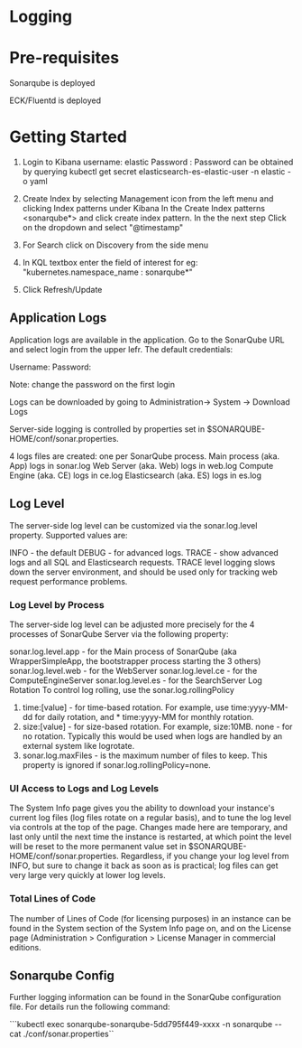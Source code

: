 # Logging

# Pre-requisites

Sonarqube is deployed

ECK/Fluentd is deployed

# Getting Started

1. Login to Kibana
    username: elastic
    Password : <password>
    Password can be obtained by querying kubectl get secret elasticsearch-es-elastic-user -n elastic -o yaml

2. Create Index by  selecting Management icon from the left menu and  clicking Index patterns under Kibana
    In the Create Index patterns <sonarqube*> and click create index pattern.
    In the the next step Click on the dropdown and select "@timestamp"

3. For Search click on Discovery from the side menu

4. In KQL textbox enter the  field of interest for eg:  "kubernetes.namespace_name : sonarqube*"

5. Click Refresh/Update

## Application Logs

Application logs are available in the application.  Go to the SonarQube URL and select login from the upper lefr.  The default credentials:

Username: <admin>
Password: <admin>

Note: change the password on the first login

Logs can be downloaded by going to Administration-> System -> Download Logs

Server-side logging is controlled by properties set in $SONARQUBE-HOME/conf/sonar.properties.

4 logs files are created: one per SonarQube process.
  Main process (aka. App) logs in sonar.log
  Web Server (aka. Web) logs in web.log
  Compute Engine (aka. CE) logs in ce.log
  Elasticsearch (aka. ES) logs in es.log

## Log Level

The server-side log level can be customized via the sonar.log.level property. Supported values are:

INFO - the default
DEBUG - for advanced logs.
TRACE - show advanced logs and all SQL and Elasticsearch requests. TRACE level logging slows down the server environment, and should be used only for tracking web request performance problems.

### Log Level by Process

The server-side log level can be adjusted more precisely for the 4 processes of SonarQube Server via the following property:

sonar.log.level.app - for the Main process of SonarQube (aka WrapperSimpleApp, the bootstrapper process starting the 3 others)
sonar.log.level.web - for the WebServer
sonar.log.level.ce - for the ComputeEngineServer
sonar.log.level.es - for the SearchServer
Log Rotation
To control log rolling, use the sonar.log.rollingPolicy

1. time:[value] - for time-based rotation. For example, use time:yyyy-MM-dd for daily rotation, and * time:yyyy-MM for monthly rotation.
2. size:[value] - for size-based rotation. For example, size:10MB.
none - for no rotation. Typically this would be used when logs are handled by an external system like logrotate.
3. sonar.log.maxFiles - is the maximum number of files to keep. This property is ignored if sonar.log.rollingPolicy=none.

### UI Access to Logs and Log Levels

The System Info page gives you the ability to download your instance's current log files (log files rotate on a regular basis), and to tune the log level via controls at the top of the page. Changes made here are temporary, and last only until the next time the instance is restarted, at which point the level will be reset to the more permanent value set in $SONARQUBE-HOME/conf/sonar.properties. Regardless, if you change your log level from INFO, but sure to change it back as soon as is practical; log files can get very large very quickly at lower log levels.

### Total Lines of Code

The number of Lines of Code (for licensing purposes) in an instance can be found in the System section of the System Info page on, and on the License page (Administration > Configuration > License Manager in commercial editions.

## Sonarqube Config

Further logging information can be found in the SonarQube configuration file.  For details run the following command:

```kubectl exec sonarqube-sonarqube-5dd795f449-xxxx -n sonarqube -- cat ./conf/sonar.properties``
